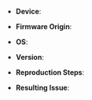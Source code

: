 <!--
Thanks for wanting to report an issue you've found. Please remove this text and fill in the template below.
When doubt, answer as best as you can. The more specific the better.

If possible, please provide reproduction steps (and possibly a kll file or kll file snippet) that detail how to arrive on the issue.
Screenshots, gifs, git repo, gist, etc. are all quite useful ways to describe and provide reproduction steps
-->

* **Device**:
<!-- device with the issue. Please include the layout as well.
It helps to mention where and when you purchased the device.
Some Examples:
 * K-Type (Massdrop November 2017)
 * WhiteFox TrueFox (Kono Store December 2017)
 * Infinity Ergodox Right-side Master (Massdrop 2016) [i.e. right side plugged into computer]
-->

* **Firmware Origin**:
<!-- compulsory, web configurator, controller.git repo, etc. -->

* **OS**:
<!-- compulsory, your OS and the version, e.g. macOS High Sierra, Windows 7 SP1, Ubuntu 14.04 LTS, etc. -->

* **Version**:
<!-- bcdDevice, this can tell us the firmware version (it's the git commit number). The bootloader also has a bcdDevice if you're having issues there.
e.g. bcdDevice 2.da
Linux: lsusb -d 1c11:
macOS: ??
Windows: ??
-->

* **Reproduction Steps**:
<!-- steps to reproduce the issue -->

* **Resulting Issue**:
<!-- description of the issue -->

